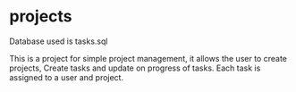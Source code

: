 # projects
Database used is tasks.sql

This is a project for simple project management,
it allows the user to create projects,
Create tasks and update on progress of tasks.
Each task is assigned to a user and project.
